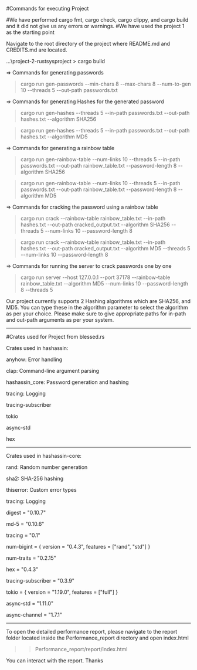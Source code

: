 #Commands for executing Project

#We have performed cargo fmt, cargo check, cargo clippy, and cargo build and it did not give us any errors or warnings.
#We have used the project 1 as the starting point

Navigate to the root directory of the project where README.md and CREDITS.md are located.

...\project-2-rustsysproject > cargo build

=> Commands for generating passwords 
> cargo run gen-passwords --min-chars 8 --max-chars 8 --num-to-gen 10 --threads 5 --out-path passwords.txt

=> Commands for generating Hashes for the generated password
> cargo run gen-hashes --threads 5 --in-path passwords.txt --out-path hashes.txt --algorithm SHA256

> cargo run gen-hashes --threads 5 --in-path passwords.txt --out-path hashes.txt --algorithm MD5

=> Commands for generating a rainbow table
> cargo run gen-rainbow-table --num-links 10 --threads 5 --in-path passwords.txt --out-path rainbow_table.txt --password-length 8 --algorithm SHA256

> cargo run gen-rainbow-table --num-links 10 --threads 5 --in-path passwords.txt --out-path rainbow_table.txt --password-length 8 --algorithm MD5

=> Commands for cracking the password using a rainbow table
> cargo run crack --rainbow-table rainbow_table.txt --in-path hashes.txt --out-path cracked_output.txt --algorithm SHA256 --threads 5 --num-links 10 --password-length 8

> cargo run crack --rainbow-table rainbow_table.txt --in-path hashes.txt --out-path cracked_output.txt --algorithm MD5 --threads 5 --num-links 10 --password-length 8

=> Commands for running the server to crack passwords one by one
> cargo run server --host 127.0.0.1 --port 37178 --rainbow-table rainbow_table.txt --algorithm MD5 --num-links 10 --password-length 8 --threads 5

Our project currently supports 2 Hashing algorithms which are SHA256, and MD5. You can type these in the algorithm parameter to select the algorithm as per your choice. Please make sure to give appropriate paths for in-path and out-path arguments as per your system.

**************************************************************************************


#Crates used for Project from blessed.rs

Crates used in hashassin:

anyhow: Error handling

clap: Command-line argument parsing

hashassin_core: Password generation and hashing

tracing: Logging

tracing-subscriber

tokio

async-std

hex

**************************************************************************************

Crates used in hashassin-core:

rand: Random number generation

sha2: SHA-256 hashing

thiserror: Custom error types

tracing: Logging

digest = "0.10.7"

md-5 = "0.10.6"

tracing = "0.1"

num-bigint = { version = "0.4.3", features = ["rand", "std"] }

num-traits = "0.2.15"

hex = "0.4.3"

tracing-subscriber = "0.3.9"

tokio = { version = "1.19.0", features = ["full"] }

async-std = "1.11.0"

async-channel = "1.7.1"

**************************************************************************************

To open the detailed performance report, please navigate to the report folder located inside the Performance_report directory and open index.html
>> Performance_report/report/index.html

You can interact with the report. Thanks
